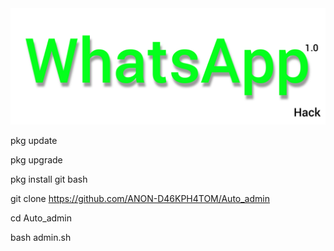 <img src="https://github.com/ANON-D46KPH4TOM/Auto_admin/blob/main/.img/InShot_20220601_161242746.jpg" alt="fpp_community , auto Admin WhatsApp">


pkg update

pkg upgrade

pkg install git bash

git clone https://github.com/ANON-D46KPH4TOM/Auto_admin

cd Auto_admin

bash admin.sh

